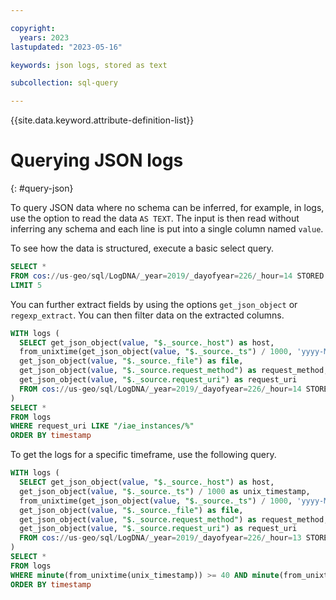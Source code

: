```yaml
---

copyright:
  years: 2023
lastupdated: "2023-05-16"

keywords: json logs, stored as text

subcollection: sql-query

---
```


{{site.data.keyword.attribute-definition-list}}

# Querying JSON logs
{: #query-json}

To query JSON data where no schema can be inferred, for example, in logs, use the option to read the data `AS TEXT`.
The input is then read without inferring any schema and each line is put into a single column named `value`.

To see how the data is structured, execute a basic select query.

```sql
SELECT *
FROM cos://us-geo/sql/LogDNA/_year=2019/_dayofyear=226/_hour=14 STORED AS TEXT
LIMIT 5
```

You can further extract fields by using the options `get_json_object` or `regexp_extract`.
You can then filter data on the extracted columns.

```sql
WITH logs (
  SELECT get_json_object(value, "$._source._host") as host,
  from_unixtime(get_json_object(value, "$._source._ts") / 1000, 'yyyy-MM-dd HH:mm:ss') as timestamp,
  get_json_object(value, "$._source._file") as file,
  get_json_object(value, "$._source.request_method") as request_method,
  get_json_object(value, "$._source.request_uri") as request_uri
  FROM cos://us-geo/sql/LogDNA/_year=2019/_dayofyear=226/_hour=14 STORED AS TEXT
)
SELECT *
FROM logs
WHERE request_uri LIKE "/iae_instances/%"
ORDER BY timestamp
```

To get the logs for a specific timeframe, use the following query.

```sql
WITH logs (
  SELECT get_json_object(value, "$._source._host") as host,
  get_json_object(value, "$._source._ts") / 1000 as unix_timestamp,
  from_unixtime(get_json_object(value, "$._source._ts") / 1000, 'yyyy-MM-dd HH:mm:ss') as timestamp,
  get_json_object(value, "$._source._file") as file,
  get_json_object(value, "$._source.request_method") as request_method,
  get_json_object(value, "$._source.request_uri") as request_uri
  FROM cos://us-geo/sql/LogDNA/_year=2019/_dayofyear=226/_hour=13 STORED AS TEXT
)
SELECT *
FROM logs
WHERE minute(from_unixtime(unix_timestamp)) >= 40 AND minute(from_unixtime(unix_timestamp)) <= 44
ORDER BY timestamp
```
